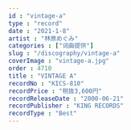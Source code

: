 ```yaml
---
id : "vintage-a"
type : "record"
date : "2021-1-8"
artist : "林原めぐみ"
categories : ["词曲提供"]
slug : "/discography/vintage-a"
coverImage : "vintage-a.jpg"
order : 4710
title : "VINTAGE A"
recordNo : "KICS-810"
recordPrice : "税抜3,600円"
recordReleaseDate : "2000-06-21"
recordPublisher : "KING RECORDS"
recordType : "Best"
---
```



